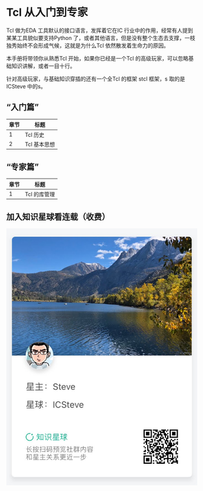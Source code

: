 # Tcl 从入门到专家

Tcl 做为EDA 工具默认的接口语言，发挥着它在IC 行业中的作用，经常有人提到某某工具貌似要支持Python 了，或者其他语言，但是没有整个生态去支撑，一枝独秀始终不会形成气候，这就是为什么Tcl 依然散发着生命力的原因。

本手册将带领你从熟悉Tcl 开始，如果你已经是一个Tcl 的高级玩家，可以忽略基础知识讲解，或者一目十行。

针对高级玩家，与基础知识穿插的还有一个全Tcl 的框架 stcl 框架，s 取的是ICSteve 中的s。


## “入门篇”

|章节|标题|
|---|---|
|1|Tcl 历史|
|2|Tcl 基本思想|

## “专家篇”

|章节|标题|
|---|---|
|1|Tcl 的库管理|

## 加入知识星球看连载（收费）

![ICSteve 知识星球](icsteve_zsxq.jpg ':size=300')
